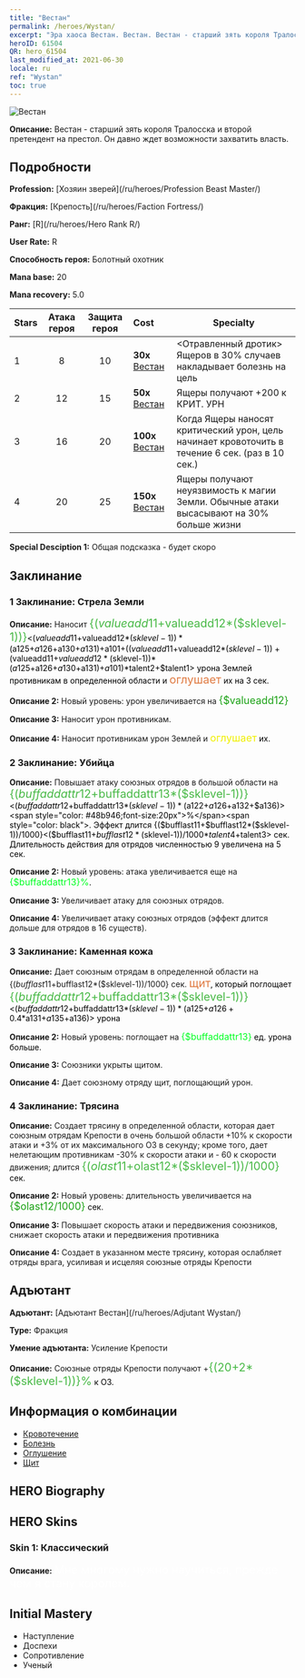 ```yaml
---
title: "Вестан"
permalink: /heroes/Wystan/
excerpt: "Эра хаоса Вестан. Вестан. Вестан - старший зять короля Тралосска и второй претендент на престол. Он давно ждет возможности захватить власть."
heroID: 61504
QR: hero_61504
last_modified_at: 2021-06-30
locale: ru
ref: "Wystan"
toc: true
---
```

  ![Вестан](/images/h/h_Wystan.jpg)

 **Описание:** Вестан - старший зять короля Тралосска и второй претендент на престол. Он давно ждет возможности захватить власть.
## Подробности
 **Profession:**  [Хозяин зверей](/ru/heroes/Profession Beast Master/)

 **Фракция:** [Крепость](/ru/heroes/Faction Fortress/)

 **Ранг:** [R](/ru/heroes/Hero Rank R/)

 **User Rate:** R

 **Способность героя:** Болотный охотник

 **Mana base:** 20

 **Mana recovery:** 5.0


  | Stars | Атака героя | Защита героя | Cost |     Specialty     |
  |---------|:---------------:|:---------------:|:--|--------------------|
  |    1    | 8 | 10 | **30x** [Вестан](/ItemsRU/her_395/) | <Отравленный дротик> Ящеров в 30% случаев накладывает болезнь на цель |
  |    2    | 12 | 15 | **50x** [Вестан](/ItemsRU/her_395/) | Ящеры получают +200 к КРИТ. УРН |
  |    3    | 16 | 20 | **100x** [Вестан](/ItemsRU/her_395/) | Когда Ящеры наносят критический урон, цель начинает кровоточить в течение 6 сек. (раз в 10 сек.) |
  |    4    | 20 | 25 | **150x** [Вестан](/ItemsRU/her_395/) | Ящеры получают неуязвимость к магии Земли. Обычные атаки высасывают на 30% больше жизни |

 **Special Desciption 1:** Общая подсказка - будет скоро

## Заклинание
### 1 Заклинание: Стрела Земли
 **Описание:** Наносит <span style="color: #48b946;font-size:20px">{($valueadd11+$valueadd12*($sklevel-1))}</span><span style="color: black"><($valueadd11+$valueadd12*($sklevel-1))*($a125+$a126+$a130+$a131)+$a101+(($valueadd11+$valueadd12*($sklevel-1))+($valueadd11+$valueadd12*($sklevel-1))*($a125+$a126+$a130+$a131)+$a101)*$talent2+$talent1> урона Землей противникам в определенной области и <span style="color: #e07c44;font-size:20px">оглушает</span><span style="color: black"> их на 3 сек.

 **Описание 2:** Новый уровень: урон увеличивается на <span style="color: #1ca216;font-size:18px">{$valueadd12}</span><span style="color: black">

 **Описание 3:** Наносит урон противникам.

 **Описание 4:** Наносит противникам урон Землей и <span style="color: #f0f000;font-size:18px">оглушает</span><span style="color: black"> их.

### 2 Заклинание: Убийца
 **Описание:** Повышает атаку союзных отрядов в большой области на <span style="color: #48b946;font-size:20px">{($buffaddattr12+$buffaddattr13*($sklevel-1))}</span><span style="color: black"><($buffaddattr12+$buffaddattr13*($sklevel-1))*($a122+$a126+$a132+$a136)><span style="color: #48b946;font-size:20px">%</span><span style="color: black">. Эффект длится {($bufflast11+$bufflast12*($sklevel-1))/1000}<($bufflast11+$bufflast12*($sklevel-1))/1000*$talent4+$talent3> сек. Длительность действия для отрядов численностью 9 увеличена на 5 сек.

 **Описание 2:** Новый уровень: атака увеличивается еще на <span style="color: #00ff22;font-size:16px">{$buffaddattr13}%</span><span style="color: black">.

 **Описание 3:** Увеличивает атаку для союзных отрядов.

 **Описание 4:** Увеличивает атаку союзных отрядов (эффект длится дольше для отрядов в 16 существ).

### 3 Заклинание: Каменная кожа
 **Описание:** Дает союзным отрядам в определенной области на {($bufflast11+$bufflast12*($sklevel-1))/1000} сек. <span style="color: #e07c44;font-size:20px">щит</span><span style="color: black">, который поглощает <span style="color: #48b946;font-size:20px">{($buffaddattr12+$buffaddattr13*($sklevel-1))}</span><span style="color: black"><($buffaddattr12+$buffaddattr13*($sklevel-1))*($a125+$a126+0.4*$a131+$a135+$a136)> урона

 **Описание 2:** Новый уровень: поглощает на <span style="color: #00ff22;font-size:16px">{$buffaddattr13}</span><span style="color: black"> ед. урона больше.

 **Описание 3:** Союзники укрыты щитом.

 **Описание 4:** Дает союзному отряду щит, поглощающий урон.

### 4 Заклинание: Трясина
 **Описание:** Создает трясину в определенной области, которая дает союзным отрядам Крепости в очень большой области +10% к скорости атаки и +3% от их максимального ОЗ в секунду; кроме того, дает нелетающим противникам -30% к скорости атаки и - 60 к скорости движения; длится <span style="color: #48b946;font-size:20px">{($olast11+$olast12*($sklevel-1))/1000}</span><span style="color: black"> сек.

 **Описание 2:** Новый уровень: длительность увеличивается на <span style="color: #1ca216;font-size:18px">{$olast12/1000}</span><span style="color: black"> сек.

 **Описание 3:** Повышает скорость атаки и передвижения союзников, снижает скорость атаки и передвижения противника

 **Описание 4:** Создает в указанном месте трясину, которая ослабляет отряды врага, усиливая и исцеляя союзные отряды Крепости


## Адъютант

 **Адъютант:**  [Адъютант Вестан](/ru/heroes/Adjutant Wystan/) 

 **Type:**  Фракция 

 **Умение адъютанта:**  Усиление Крепости 

 **Описание:** Союзные отряды Крепости получают +<span style="color: #48b946;font-size:20px">{(20+2*($sklevel-1))}%</span><span style="color: black"> к ОЗ.

## Информация о комбинации

* [Кровотечение](/ru/combination/Кровотечение/) 
* [Болезнь](/ru/combination/Болезнь/) 
* [Оглушение](/ru/combination/Оглушение/) 
* [Щит](/ru/combination/Щит/) 

## HERO Biography

## HERO Skins
### Skin 1: **Классический**

 **Описание:** <span style="color: #ffffff;font-size:20px">Мне многому нужно научиться, прежде чем я стану королем.</span>



## Initial Mastery
   - Наступление
   - Доспехи
   - Сопротивление
   - Ученый
